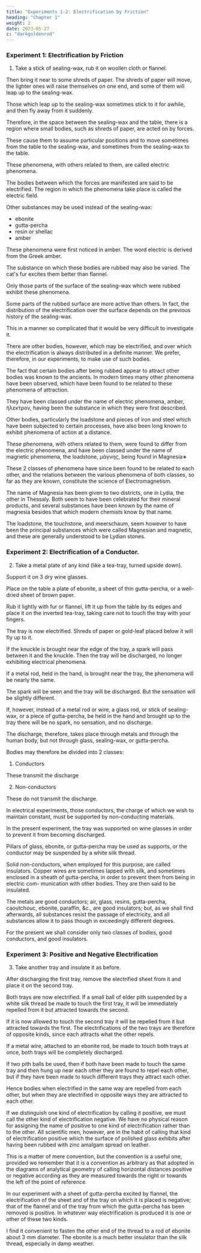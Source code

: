 ```yaml
---
title: "Experiments 1-2: Electrification by Friction"
heading: "Chapter 1"
weight: 2
date: 2023-05-27
c: "darkgoldenrod"
---
```



### Experiment 1: Electrification by Friction

1. Take a stick of sealing-wax, rub it on woollen cloth or flannel.

Then bring it near to some shreds of paper. The shreds of paper will move, the lighter ones will raise themselves on one end, and some of them will leap up to the sealing-wax. 

Those which leap up to the sealing-wax sometimes stick to it for awhile, and then fly away from it suddenly.

Therefore, in the space between the sealing-wax and the table, there is a region where small bodies, such as shreds of paper, are acted on by forces.

These cause them to assume particular positions and to move sometimes from the table to the sealing-wax, and sometimes from the sealing-wax to the table.

These phenomena, with others related to them, are called electric phenomena. 

The bodies between which the forces are manifested are said to be electrified. The region in which the phenomena take place is called the electric field.

Other substances may be used instead of the sealing-wax:
- ebonite
- gutta-percha
- resin or shellac
- amber

These phenomena were first noticed in amber. The word electric is derived from the Greek amber. 


The substance on which these bodies are rubbed may also be varied. The cat's fur excites them better than flannel.

Only those parts of the surface of the sealing-wax which were rubbed exhibit these phenomena.

Some parts of the rubbed surface are more active than others. In fact, the distribution of the electrification over the surface depends on the previous history of the sealing-wax.

This in a manner so complicated that it would be very difficult to investigate it.

There are other bodies, however, which may be electrified, and over which the electrification is always distributed in a definite manner. We prefer, therefore, in our experiments, to make use of such bodies.

The fact that certain bodies after being rubbed appear to attract other bodies was known to the ancients. In modern times many other phenomena have been observed, which have been found to be related to these phenomena of attraction.

They have been classed under the name of electric phenomena, amber, ἤλεκτρον, having been the substance in which they were first described.


Other bodies, particularly the loadstone and pieces of iron and steel which have been subjected to certain processes, have also been long known to exhibit phenomena of action at a distance.

These phenomena, with others related to them, were found to differ from the electric phenomena, and have been classed under the name of magnetic phenomena, the loadstone, μάγνης, being found in Magnesia∗

These 2 classes of phenomena have since been found to be related to each other, and the relations between the various phenomena of both classes, so far as they are known, constitute the science of Electromagnetism.

The name of Magnesia has been given to two districts, one in Lydia, the other in Thessaly. Both seem to have been celebrated for their mineral products, and several substances have been known by the name of magnesia besides that which modern chemists know by that name. 

The loadstone, the touchstone, and meerschaum, seem however to have been the principal substances which were called Magnesian and magnetic, and these are generally understood to be Lydian stones.


### Experiment 2: Electrification of a Conductor.

2. Take a metal plate of any kind (like a tea-tray, turned upside down).

Support it on 3 dry wine glasses. 

Place on the table a plate of ebonite, a sheet of thin gutta-percha, or a well-dried sheet of brown paper.

Rub it lightly with fur or flannel, lift it up from the table by its edges and place it on the inverted tea-tray, taking care not to touch the tray with your fingers.

The tray is now electrified. Shreds of paper or gold-leaf placed below it will fly up to it.

If the knuckle is brought near the edge of the tray, a spark will pass between it and the knuckle. Then the tray will be discharged, no longer exhibiting electrical phenomena.

If a metal rod, held in the hand, is brought near the tray, the phenomena will be nearly the same.

The spark will be seen and the tray will be discharged. But the sensation will be slightly different.

If, however, instead of a metal rod or wire, a glass rod, or stick of sealing- wax, or a piece of gutta-percha, be held in the hand and brought up to the tray there will be no spark, no sensation, and no discharge.

The discharge, therefore, takes place through metals and through the human body, but not through glass, sealing-wax, or gutta-percha. 

Bodies may therefore be divided into 2 classes:

1. Conductors

These transmit the discharge

2. Non-conductors

These do not transmit the discharge.

In electrical experiments, those conductors, the charge of which we wish to maintain constant, must be supported by non-conducting materials.

In the present experiment, the tray was supported on wine glasses in order to prevent it from becoming discharged.

Pillars of glass, ebonite, or gutta-percha may be used as supports, or the conductor may be suspended by a white silk thread. 

Solid non-conductors, when employed for this purpose, are called insulators. Copper wires are sometimes lapped with silk, and sometimes enclosed in a sheath of gutta-percha, in order to prevent them from being in electric com- munication with other bodies. They are then said to be insulated.

The metals are good conductors; air, glass, resins, gutta-percha, caoutchouc, ebonite, paraffin, &c., are good insulators; but, as we shall find afterwards, all substances resist the passage of electricity, and all substances allow it to pass though in exceedingly different degrees. 

For the present we shall consider only two classes of bodies, good conductors, and good insulators.


### Experiment 3: Positive and Negative Electrification

3. Take another tray and insulate it as before.

After discharging the first tray, remove the electrified sheet from it and place it on the second tray.

Both trays are now electrified. If a small ball of elder pith suspended by a white silk thread be made to touch the first tray, it will be immediately repelled from it but attracted towards the second. 

If it is now allowed to touch the second tray it will be repelled from it but attracted towards the first. The electrifications of the two trays are therefore of opposite kinds, since each attracts what the other repels.

If a metal wire, attached to an ebonite rod, be made to touch both trays at once, both trays will be completely discharged. 

If two pith balls be used, then if both have been made to touch the same tray and then hung up near each other they are found to repel each other, but if they have been made to touch different trays they attract each other.

Hence bodies when electrified in the same way are repelled from each other, but when they are electrified in opposite ways they are attracted to each other.

If we distinguish one kind of electrification by calling it positive, we must call the other kind of electrification negative. We have no physical reason for assigning the name of positive to one kind of electrification rather than to the other. All scientific men, however, are in the habit of calling that kind of electrification positive which the surface of polished glass exhibits after having been rubbed with zinc amalgam spread on leather. 

This is a matter of mere convention, but the convention is a useful one, provided we remember that it is a convention as arbitrary as that adopted in the diagrams of analytical geometry of calling horizontal distances positive or negative according as they are measured towards the right or towards the left of the point of reference.

In our experiment with a sheet of gutta-percha excited by flannel, the electrification of the sheet and of the tray on which it is placed is negative; that of the flannel and of the tray from which the gutta-percha has been removed is positive. In whatever way electrification is produced it is one or other of these two kinds.


I find it convenient to fasten the other end of the thread to a rod of ebonite about 3 mm diameter. The ebonite is a much better insulator than the silk thread, especially in damp weather.

<!-- THE ELECTROPHORUS -->

